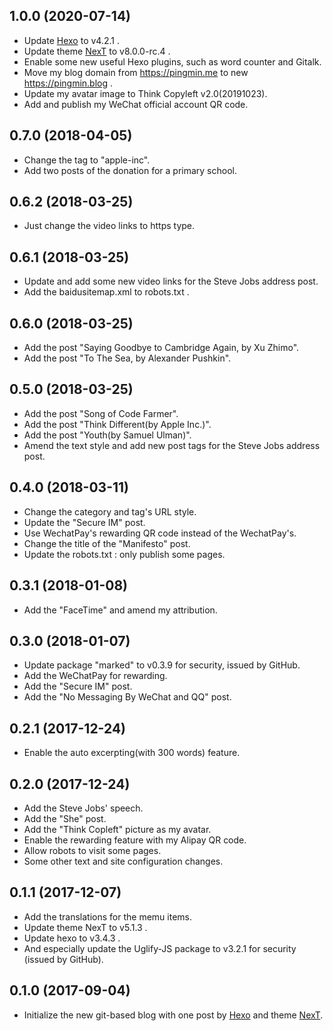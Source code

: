 ## 1.0.0 (2020-07-14)

- Update [Hexo](https://hexo.io) to v4.2.1 .
- Update theme [NexT](https://theme-next.js.org) to v8.0.0-rc.4 .
- Enable some new useful Hexo plugins, such as word counter and Gitalk.
- Move my blog domain from https://pingmin.me to new https://pingmin.blog .
- Update my avatar image to Think Copyleft v2.0(20191023).
- Add and publish my WeChat official account QR code.

## 0.7.0 (2018-04-05)

- Change the tag to "apple-inc".
- Add two posts of the donation for a primary school.

## 0.6.2 (2018-03-25)

- Just change the video links to https type.

## 0.6.1 (2018-03-25)

- Update and add some new video links for the Steve Jobs address post.
- Add the baidusitemap.xml to robots.txt .

## 0.6.0 (2018-03-25)

- Add the post "Saying Goodbye to Cambridge Again, by Xu Zhimo".
- Add the post "To The Sea, by Alexander Pushkin".

## 0.5.0 (2018-03-25)

- Add the post "Song of Code Farmer".
- Add the post "Think Different(by Apple Inc.)".
- Add the post "Youth(by Samuel Ulman)".
- Amend the text style and add new post tags for the Steve Jobs address post.

## 0.4.0 (2018-03-11)

- Change the category and tag's URL style.
- Update the "Secure IM" post.
- Use WechatPay's rewarding QR code instead of the WechatPay's.
- Change the title of the "Manifesto" post.
- Update the robots.txt : only publish some pages.

## 0.3.1 (2018-01-08)

- Add the "FaceTime" and amend my attribution.

## 0.3.0 (2018-01-07)

- Update package "marked" to v0.3.9 for security, issued by GitHub.
- Add the WeChatPay for rewarding.
- Add the "Secure IM" post.
- Add the "No Messaging By WeChat and QQ" post.

## 0.2.1 (2017-12-24)

- Enable the auto excerpting(with 300 words) feature.

## 0.2.0 (2017-12-24)

- Add the Steve Jobs' speech.
- Add the "She" post.
- Add the "Think Copleft" picture as my avatar.
- Enable the rewarding feature with my Alipay QR code.
- Allow robots to visit some pages.
- Some other text and site configuration changes.

## 0.1.1 (2017-12-07)

- Add the translations for the memu items.
- Update theme NexT to v5.1.3 .
- Update hexo to v3.4.3 .
- And especially update the Uglify-JS package to v3.2.1 for security
  (issued by GitHub).

## 0.1.0 (2017-09-04)

- Initialize the new git-based blog with one post by [Hexo](https://hexo.io)
  and theme [NexT](https://github.com/iissnan/hexo-theme-next).
